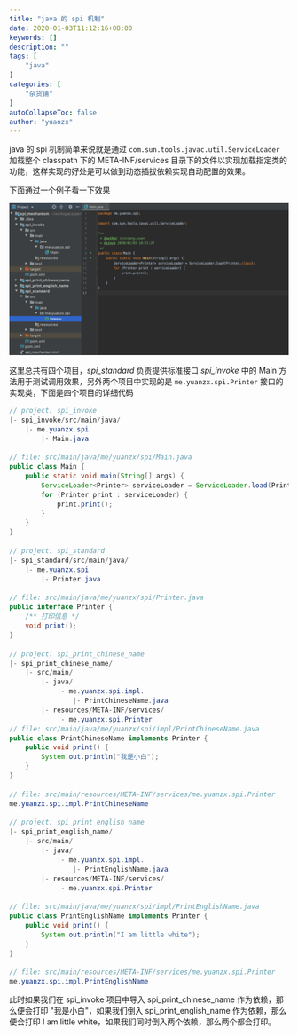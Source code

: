 ```yaml
---
title: "java 的 spi 机制"
date: 2020-01-03T11:12:16+08:00
keywords: []
description: ""
tags: [
    "java"
]
categories: [
    "杂货铺"
]
autoCollapseToc: false
author: "yuanzx"
---
```


java 的 spi 机制简单来说就是通过 `com.sun.tools.javac.util.ServiceLoader` 加载整个 classpath 下的 META-INF/services 目录下的文件以实现加载指定类的功能，这样实现的好处是可以做到动态插拔依赖实现自动配置的效果。

下面通过一个例子看一下效果

![](/hub/2020/January/1.png)

这里总共有四个项目，*spi_standard* 负责提供标准接口 *spi_invoke* 中的 Main 方法用于测试调用效果，另外两个项目中实现的是 `me.yuanzx.spi.Printer` 接口的实现类，下面是四个项目的详细代码

```java
// project: spi_invoke
|- spi_invoke/src/main/java/
    |- me.yuanzx.spi
        |- Main.java

// file: src/main/java/me/yuanzx/spi/Main.java
public class Main {
    public static void main(String[] args) {
        ServiceLoader<Printer> serviceLoader = ServiceLoader.load(Printer.class);
        for (Printer print : serviceLoader) {
            print.print();
        }
    }
}

// project: spi_standard
|- spi_standard/src/main/java/
    |- me.yuanzx.spi
        |- Printer.java

// file: src/main/java/me/yuanzx/spi/Printer.java
public interface Printer {
    /** 打印信息 */
    void print();
}

// project: spi_print_chinese_name
|- spi_print_chinese_name/
    |- src/main/
        |- java/
            |- me.yuanzx.spi.impl.
                |- PrintChineseName.java
        |- resources/META-INF/services/
            |- me.yuanzx.spi.Printer
// file: src/main/java/me/yuanzx/spi/impl/PrintChineseName.java
public class PrintChineseName implements Printer {
    public void print() {
        System.out.println("我是小白");
    }
}

// file: src/main/resources/META-INF/services/me.yuanzx.spi.Printer
me.yuanzx.spi.impl.PrintChineseName

// project: spi_print_english_name
|- spi_print_english_name/
    |- src/main/
        |- java/
            |- me.yuanzx.spi.impl.
                |- PrintEnglishName.java
        |- resources/META-INF/services/
            |- me.yuanzx.spi.Printer

// file: src/main/java/me/yuanzx/spi/impl/PrintEnglishName.java
public class PrintEnglishName implements Printer {
    public void print() {
        System.out.println("I am little white");
    }
}

// file: src/main/resources/META-INF/services/me.yuanzx.spi.Printer
me.yuanzx.spi.impl.PrintEnglishName
```

此时如果我们在 spi_invoke 项目中导入 spi_print_chinese_name 作为依赖，那么便会打印 "我是小白"，如果我们倒入 spi_print_english_name 作为依赖，那么便会打印 I am little white，如果我们同时倒入两个依赖，那么两个都会打印。